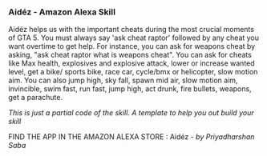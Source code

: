 <h3> <b> Aidéz </b> - Amazon Alexa Skill </h3> 

<p>Aidéz helps us with the important cheats during the most crucial moments of GTA 5. You must always say 'ask cheat raptor' followed by any cheat you want overtime to get help. For instance, you can ask for weapons cheat by asking, "ask cheat raptor what is weapons cheat".
You can ask for cheats like Max health, explosives and explosive attack, lower or increase wanted level, get a bike/ sports bike, race car, cycle/bmx or helicopter, slow motion aim. You can also jump high, sky fall, spawn mid air, slow motion aim, invincible, swim fast, run fast, jump high, act drunk, fire bullets, weapons, get a parachute.</p>


<i>This is just a partial code of the skill. A template to help you out build your skill</i>

FIND THE APP IN THE AMAZON ALEXA STORE : <a style="text-decoration:none" href="https://www.amazon.com/Priyadharshan-Saba-Aidéz/dp/B073FYWDBZ/ref=sr_1_1?s=digital-skills&ie=UTF8&qid=1513009450&sr=1-1&keywords=aidez">Aidéz - <i>by Priyadharshan Saba</i> </a>

